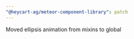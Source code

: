 ```yaml
---
"@heycart-ag/meteor-component-library": patch
---
```


Moved ellipsis animation from mixins to global
